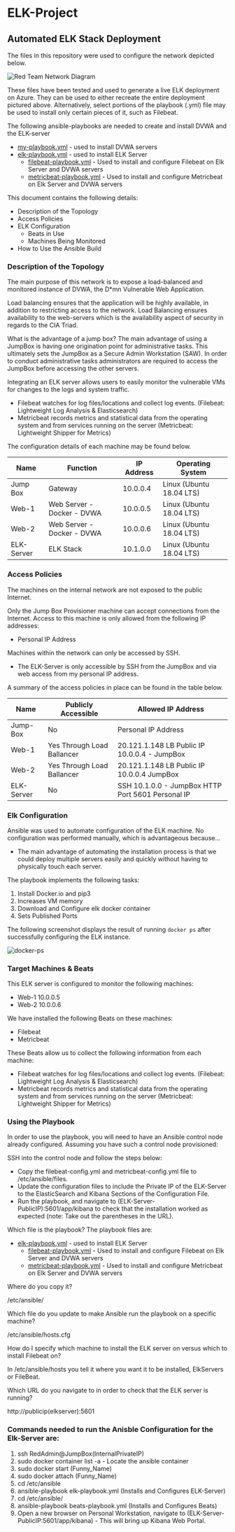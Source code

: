 # ELK-Project
## Automated ELK Stack Deployment

The files in this repository were used to configure the network depicted below.

![Red Team Network Diagram](Images/Red-Team-Network.png)

These files have been tested and used to generate a live ELK deployment on Azure. They can be used to either recreate the entire deployment pictured above. Alternatively, select portions of the playbook (.yml) file may be used to install only certain pieces of it, such as Filebeat.

  The following ansible-playbooks are needed to create and install DVWA and the ELK-server
  * [my-playbook.yml](YML-Playbooks/My-First-Playbook.yml) - used to install DVWA servers
  * [elk-playbook.yml](YML-Playbooks/Elk-Ansible.yml) - used to install ELK Server
    * [filebeat-playbook.yml](YML-Playbooks/Filebeat-Playbook.yml) - Used to install and configure Filebeat on Elk Server and DVWA servers
    * [metricbeat-playbook.yml](YML-Playbooks/MetricBeat-Playbook.yml) - Used to install and configure Metricbeat on Elk Server and DVWA servers

This document contains the following details:
- Description of the Topology
- Access Policies
- ELK Configuration
  - Beats in Use
  - Machines Being Monitored
- How to Use the Ansible Build


### Description of the Topology

The main purpose of this network is to expose a load-balanced and monitored instance of DVWA, the D*mn Vulnerable Web Application.

Load balancing ensures that the application will be highly available, in addition to restricting access to the network.
Load Balancing ensures availability to the web-servers which is the availability aspect of security in regards to the CIA Triad.

What is the advantage of a jump box?
The main advantage of using a JumpBox is having one origination point for administrative tasks. This ultimately sets the JumpBox as a Secure Admin Workstation (SAW). In order to conduct administrative tasks administrators are required to access the JumpBox before accessing the other servers.

Integrating an ELK server allows users to easily monitor the vulnerable VMs for changes to the logs and system traffic.
* Filebeat watches for log files/locations and collect log events. (Filebeat: Lightweight Log Analysis &amp; Elasticsearch)
* Metricbeat records metrics and statistical data from the operating system and from services running on the server (Metricbeat: Lightweight Shipper for Metrics)

The configuration details of each machine may be found below.

| Name       | Function                   | IP Address | Operating System         |
|------------|----------------------------|------------|--------------------------|
| Jump Box   | Gateway                    | 10.0.0.4   | Linux (Ubuntu 18.04 LTS) |
| Web-1      | Web Server - Docker - DVWA | 10.0.0.5   | Linux (Ubuntu 18.04 LTS) |
| Web-2      | Web Server - Docker - DVWA | 10.0.0.6   | Linux (Ubuntu 18.04 LTS) |
| ELK-Server | ELK Stack                  | 10.1.0.0   | Linux (Ubuntu 18.04 LTS) |

### Access Policies

The machines on the internal network are not exposed to the public Internet.

Only the Jump Box Provisioner machine can accept connections from the Internet. Access to this machine is only allowed from the following IP addresses:
* Personal IP Address 

Machines within the network can only be accessed by SSH.
* The ELK-Server is only accessible by SSH from the JumpBox and via web access from my personal IP address.

A summary of the access policies in place can be found in the table below.

| Name       | Publicly Accessible     | Allowed IP Address                                 |
|------------|-------------------------|----------------------------------------------------|
| Jump-Box   | No                      | Personal IP Address                                |
| Web-1      | Yes Through Load Ballancer | 20.121.1.148 LB Public IP 10.0.0.4 - JumpBox      |
| Web-2      | Yes Through Load Ballancer | 20.121.1.148 LB Public IP 10.0.0.4 JumpBox        |
| ELK-Server | No                      | SSH 10.1.0.0 - JumpBox HTTP Port 5601 Personal IP  |

### Elk Configuration

Ansible was used to automate configuration of the ELK machine. No configuration was performed manually, which is advantageous because...
- The main advantage of automating the installation process is that we could deploy multiple servers easily and quickly without having to
physically touch each server.

The playbook implements the following tasks:
1. Install Docker.io and pip3
2. Increases VM memory
3. Download and Configure elk docker container
4. Sets Published Ports

The following screenshot displays the result of running `docker ps` after successfully configuring the ELK instance.

![docker-ps](Images/Docker-ps.png)

### Target Machines & Beats
This ELK server is configured to monitor the following machines:
* Web-1 10.0.0.5
* Web-2 10.0.0.6

We have installed the following Beats on these machines:
* Filebeat
* Metricbeat

These Beats allow us to collect the following information from each machine:
* Filebeat watches for log files/locations and collect log events. (Filebeat: Lightweight Log Analysis &amp; Elasticsearch)
* Metricbeat records metrics and statistical data from the operating system and from services running on the server (Metricbeat: Lightweight Shipper for Metrics)

### Using the Playbook
In order to use the playbook, you will need to have an Ansible control node already configured. Assuming you have such a control node provisioned:

SSH into the control node and follow the steps below:
- Copy the filebeat-config.yml and metricbeat-config.yml file to /etc/ansible/files.
- Update the configuration files to include the Private IP of the ELK-Server to the ElasticSearch and Kibana Sections of the Configuration File.
- Run the playbook, and navigate to (ELK-Server-PublicIP):5601/app/kibana to check that the installation worked as expected (note: Take out the parentheses in the URL).

Which file is the playbook?
The playbook files are:
* [elk-playbook.yml](YML-Playbooks/Elk-Ansible.yml) - used to install ELK Server
  * [filebeat-playbook.yml](YML-Playbooks/Filebeat-Playbook.yml) - Used to install and configure Filebeat on Elk Server and DVWA servers
  * [metricbeat-playbook.yml](YML-Playbooks/MetricBeat-Playbook.yml) - Used to install and configure Metricbeat on Elk Server and DVWA servers

Where do you copy it?

/etc/ansible/

Which file do you update to make Ansible run the playbook on a specific machine?

/etc/ansible/hosts.cfg

How do I specify which machine to install the ELK server on versus which to install Filebeat on?

In /etc/ansible/hosts you tell it where you want it to be installed, ElkServers or FileBeat.

Which URL do you navigate to in order to check that the ELK server is running?

http://publicip(elkserver):5601

### Commands needed to run the Anisble Configuration for the Elk-Server are:
1. ssh RedAdmin@JumpBox(InternalPrivateIP)
2. sudo docker container list -a - Locate the ansible container
3. sudo docker start <name of container>(Funny_Name)
4. sudo docker attach <name of container>(Funny_Name)
5. cd /etc/ansible
6. ansible-playbook elk-playbook.yml (Installs and Configures ELK-Server)
7. cd /etc/ansible/
8. ansible-playbook beats-playbook.yml (Installs and Configures Beats)
9. Open a new browser on Personal Workstation, navigate to (ELK-Server-PublicIP:5601/app/kibana) - This will bring up Kibana Web Portal.
